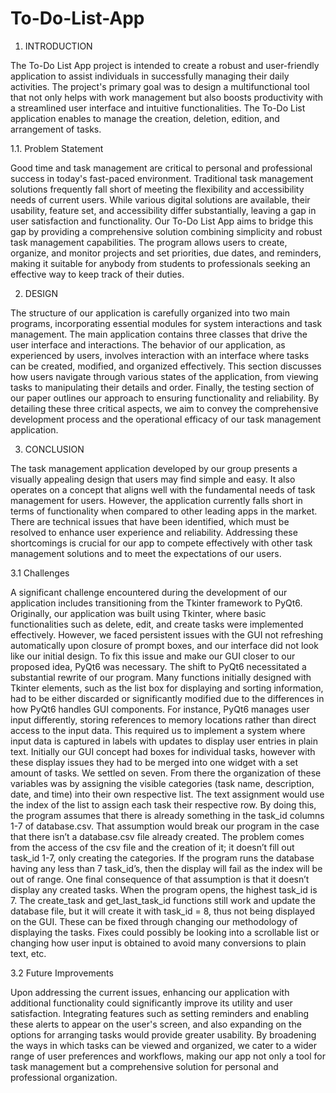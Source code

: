 # To-Do-List-App
1.	INTRODUCTION

The To-Do List App project is intended to create a robust and user-friendly application to assist individuals in successfully managing their daily activities. The project's primary goal was to design a multifunctional tool that not only helps with work management but also boosts productivity with a streamlined user interface and intuitive functionalities. The To-Do List application enables to manage the creation, deletion, edition, and arrangement of tasks. 

  1.1.	Problem Statement

Good time and task management are critical to personal and professional success in today's fast-paced environment. Traditional task management solutions frequently fall short of meeting the flexibility and accessibility needs of current users. While various digital solutions are available, their usability, feature set, and accessibility differ substantially, leaving a gap in user satisfaction and functionality. Our To-Do List App aims to bridge this gap by providing a comprehensive solution combining simplicity and robust task management capabilities. The program allows users to create, organize, and monitor projects and set priorities, due dates, and reminders, making it suitable for anybody from students to professionals seeking an effective way to keep track of their duties.

2.	DESIGN 

The structure of our application is carefully organized into two main programs, incorporating essential modules for system interactions and task management. The main application contains three classes that drive the user interface and interactions. The behavior of our application, as experienced by users, involves interaction with an interface where tasks can be created, modified, and organized effectively. This section discusses how users navigate through various states of the application, from viewing tasks to manipulating their details and order. Finally, the testing section of our paper outlines our approach to ensuring functionality and reliability. By detailing these three critical aspects, we aim to convey the comprehensive development process and the operational efficacy of our task management application.


3.	CONCLUSION

The task management application developed by our group presents a visually appealing design that users may find simple and easy. It also operates on a concept that aligns well with the fundamental needs of task management for users. However, the application currently falls short in terms of functionality when compared to other leading apps in the market. There are technical issues that have been identified, which must be resolved to enhance user experience and reliability. Addressing these shortcomings is crucial for our app to compete effectively with other task management solutions and to meet the expectations of our users. 

3.1 Challenges

A significant challenge encountered during the development of our application includes transitioning from the Tkinter framework to PyQt6. Originally, our application was built using Tkinter, where basic functionalities such as delete, edit, and create tasks were implemented effectively. However, we faced persistent issues with the GUI not refreshing automatically upon closure of prompt boxes, and our interface did not look like our initial design. To fix this issue and make our GUI closer to our proposed idea, PyQt6 was necessary. The shift to PyQt6 necessitated a substantial rewrite of our program. Many functions initially designed with Tkinter elements, such as the list box for displaying and sorting information, had to be either discarded or significantly modified due to the differences in how PyQt6 handles GUI components. For instance, PyQt6 manages user input differently, storing references to memory locations rather than direct access to the input data. This required us to implement a system where input data is captured in labels with updates to display user entries in plain text.
Initially our GUI concept had boxes for individual tasks, however with these display issues they had to be merged into one widget with a set amount of tasks. We settled on seven. From there the organization of these variables was by assigning the visible categories (task name, description, date, and time) into their own respective list. The text assignment would use the index of the list to assign each task their respective row. By doing this, the program assumes that there is already something in the task_id columns 1-7 of database.csv. That assumption would break our program in the case that there isn’t a database.csv file already created. The problem comes from the access of the csv file and the creation of it; it doesn’t fill out task_id 1-7, only creating the categories. If the program runs the database having any less than 7 task_id’s, then the display will fail as the index will be out of range. One final consequence of that assumption is that it doesn’t display any created tasks. When the program opens, the highest task_id is 7. The create_task and get_last_task_id functions still work and update the database file, but it will create it with task_id = 8, thus not being displayed on the GUI. These can be fixed through changing our methodology of displaying the tasks. Fixes could possibly be looking into a scrollable list or changing how user input is obtained to avoid many conversions to plain text, etc. 

3.2 Future Improvements

Upon addressing the current issues, enhancing our application with additional functionality could significantly improve its utility and user satisfaction. Integrating features such as setting reminders and enabling these alerts to appear on the user's screen, and also expanding on the options for arranging tasks would provide greater usability. By broadening the ways in which tasks can be viewed and organized, we cater to a wider range of user preferences and workflows, making our app not only a tool for task management but a comprehensive solution for personal and professional organization. 
